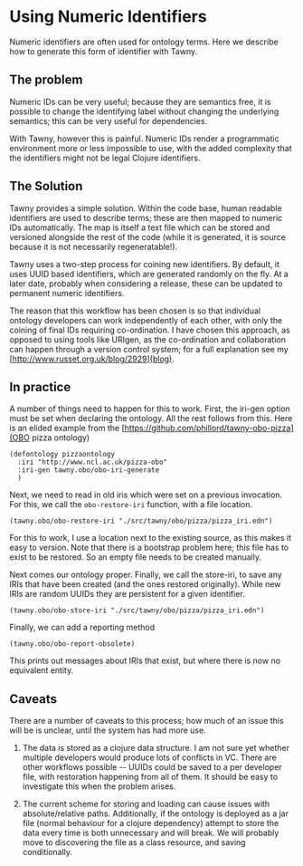 Using Numeric Identifiers
=========================

Numeric identifiers are often used for ontology terms. Here we describe how to
generate this form of identifier with Tawny.

## The problem

Numeric IDs can be very useful; because they are semantics free, it is
possible to change the identifying label without changing the underlying
semantics; this can be very useful for dependencies.

With Tawny, however this is painful. Numeric IDs render a programmatic
environment more or less impossible to use, with the added complexity that the
identifiers might not be legal Clojure identifiers.

## The Solution

Tawny provides a simple solution. Within the code base, human readable
identifiers are used to describe terms; these are then mapped to numeric IDs
automatically. The map is itself a text file which can be stored and versioned
alongside the rest of the code (while it is generated, it is source because it
is not necessarily regeneratable!).

Tawny uses a two-step process for coining new identifiers. By default, it uses
UUID based identifiers, which are generated randomly on the fly. At a later
date, probably when considering a release, these can be updated to permanent
numeric identifiers.

The reason that this workflow has been chosen is so that individual ontology
developers can work independently of each other, with only the coining of
final IDs requiring co-ordination. I have chosen this approach, as opposed to
using tools like URIgen, as the co-ordination and collaboration can happen
through a version control system; for a full explanation see my
[http://www.russet.org.uk/blog/2929](blog).

## In practice

A number of things need to happen for this to work. First, the iri-gen option
must be set when declaring the ontology. All the rest follows from this. Here
is an elided example from the
[https://github.com/phillord/tawny-obo-pizza](OBO pizza ontology)

    (defontology pizzaontology
      :iri "http://www.ncl.ac.uk/pizza-obo"
      :iri-gen tawny.obo/obo-iri-generate
      )


Next, we need to read in old iris which were set on a previous invocation. For
this, we call the `obo-restore-iri` function, with a file location.

    (tawny.obo/obo-restore-iri "./src/tawny/obo/pizza/pizza_iri.edn")

For this to work, I use a location next to the existing source, as this makes
it easy to version. Note that there is a bootstrap problem here; this file has
to exist to be restored. So an empty file needs to be created manually.

Next comes our ontology proper. Finally, we call the store-iri, to save any
IRIs that have been created (and the ones restored originally). While new IRIs
are random UUIDs they are persistent for a given identifier.

    (tawny.obo/obo-store-iri "./src/tawny/obo/pizza/pizza_iri.edn")

Finally, we can add a reporting method

    (tawny.obo/obo-report-obsolete)

This prints out messages about IRIs that exist, but where there is now no
equivalent entity.


## Caveats

There are a number of caveats to this process; how much of an issue this will
be is unclear, until the system has had more use.

1) The data is stored as a clojure data structure. I am not sure yet whether
multiple developers would produce lots of conflicts in VC. There are other
workflows possible -- UUIDs could be saved to a per developer file, with
restoration happening from all of them. It should be easy to investigate this
when the problem arises.

2) The current scheme for storing and loading can cause issues with
absolute/relative paths. Additionally, if the ontology is deployed as a jar
file (normal behaviour for a clojure dependency) attempt to store the data
every time is both unnecessary and will break. We will probably move to
discovering the file as a class resource, and saving conditionally.
